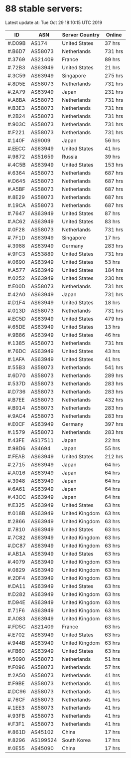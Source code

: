 # 88 stable servers:

Latest update at: Tue Oct 29 18:10:15 UTC 2019

| ID | ASN | Server Country | Online |
| -- | --- | -------------- | ------ |
| #.D09B | AS174 | United States | 37 hrs |
| #.B6D7 | AS58073 | Netherlands | 731 hrs |
| #.3769 | AS21409 | France | 89 hrs |
| #.72B3 | AS63949 | United States | 21 hrs |
| #.3C59 | AS63949 | Singapore | 275 hrs |
| #.8D5E | AS58073 | Netherlands | 731 hrs |
| #.2A79 | AS63949 | Japan | 231 hrs |
| #.A8BA | AS58073 | Netherlands | 731 hrs |
| #.B3E3 | AS58073 | Netherlands | 731 hrs |
| #.2B24 | AS58073 | Netherlands | 731 hrs |
| #.903C | AS58073 | Netherlands | 731 hrs |
| #.F221 | AS58073 | Netherlands | 731 hrs |
| #.140F | AS9009 | Japan | 56 hrs |
| #.EECC | AS63949 | United States | 41 hrs |
| #.9872 | AS51659 | Russia | 39 hrs |
| #.4C5B | AS63949 | United States | 153 hrs |
| #.6364 | AS58073 | Netherlands | 687 hrs |
| #.D645 | AS58073 | Netherlands | 687 hrs |
| #.A5BF | AS58073 | Netherlands | 687 hrs |
| #.8E29 | AS58073 | Netherlands | 687 hrs |
| #.19CA | AS58073 | Netherlands | 687 hrs |
| #.7647 | AS63949 | United States | 87 hrs |
| #.AC62 | AS63949 | United States | 83 hrs |
| #.0F28 | AS58073 | Netherlands | 731 hrs |
| #.7F1D | AS63949 | Singapore | 17 hrs |
| #.3988 | AS63949 | Germany | 283 hrs |
| #.9FC3 | AS53889 | United States | 731 hrs |
| #.0690 | AS63949 | United States | 53 hrs |
| #.A577 | AS63949 | United States | 184 hrs |
| #.0252 | AS63949 | United States | 230 hrs |
| #.E00D | AS58073 | Netherlands | 731 hrs |
| #.42A0 | AS63949 | Japan | 731 hrs |
| #.D1F4 | AS63949 | United States | 18 hrs |
| #.013D | AS58073 | Netherlands | 731 hrs |
| #.EC5D | AS63949 | United States | 479 hrs |
| #.65DE | AS63949 | United States | 13 hrs |
| #.9B86 | AS63949 | United States | 46 hrs |
| #.1385 | AS58073 | Netherlands | 731 hrs |
| #.76DC | AS63949 | United States | 43 hrs |
| #.1AFA | AS63949 | United States | 41 hrs |
| #.55B3 | AS58073 | Netherlands | 541 hrs |
| #.6D70 | AS58073 | Netherlands | 289 hrs |
| #.537D | AS58073 | Netherlands | 283 hrs |
| #.D736 | AS58073 | Netherlands | 283 hrs |
| #.B7EE | AS58073 | Netherlands | 432 hrs |
| #.B914 | AS58073 | Netherlands | 283 hrs |
| #.9AC4 | AS58073 | Netherlands | 283 hrs |
| #.E0CF | AS63949 | Germany | 397 hrs |
| #.1579 | AS58073 | Netherlands | 283 hrs |
| #.43FE | AS17511 | Japan | 22 hrs |
| #.98D6 | AS4694 | Japan | 55 hrs |
| #.FEAB | AS63949 | United States | 212 hrs |
| #.2715 | AS63949 | Japan | 64 hrs |
| #.A016 | AS63949 | Japan | 64 hrs |
| #.3948 | AS63949 | Japan | 64 hrs |
| #.6A61 | AS63949 | Japan | 64 hrs |
| #.43CC | AS63949 | Japan | 64 hrs |
| #.E325 | AS63949 | United States | 63 hrs |
| #.018B | AS63949 | United Kingdom | 63 hrs |
| #.2866 | AS63949 | United Kingdom | 63 hrs |
| #.7810 | AS63949 | United States | 63 hrs |
| #.7C82 | AS63949 | United Kingdom | 63 hrs |
| #.DC87 | AS63949 | United Kingdom | 63 hrs |
| #.AB1A | AS63949 | United States | 63 hrs |
| #.4079 | AS63949 | United Kingdom | 63 hrs |
| #.0829 | AS63949 | United Kingdom | 63 hrs |
| #.2DF4 | AS63949 | United Kingdom | 63 hrs |
| #.DA11 | AS63949 | United States | 63 hrs |
| #.D282 | AS63949 | United Kingdom | 63 hrs |
| #.D94E | AS63949 | United Kingdom | 63 hrs |
| #.71F6 | AS63949 | United Kingdom | 63 hrs |
| #.A083 | AS63949 | United Kingdom | 63 hrs |
| #.FD5C | AS21409 | France | 63 hrs |
| #.E702 | AS63949 | United States | 63 hrs |
| #.944B | AS63949 | United Kingdom | 63 hrs |
| #.FB60 | AS63949 | United States | 63 hrs |
| #.5090 | AS58073 | Netherlands | 51 hrs |
| #.F096 | AS58073 | Netherlands | 57 hrs |
| #.2A50 | AS58073 | Netherlands | 41 hrs |
| #.F9BE | AS58073 | Netherlands | 41 hrs |
| #.DC96 | AS58073 | Netherlands | 41 hrs |
| #.76CF | AS58073 | Netherlands | 41 hrs |
| #.1EE3 | AS58073 | Netherlands | 41 hrs |
| #.93FB | AS58073 | Netherlands | 41 hrs |
| #.F3F1 | AS58073 | Netherlands | 41 hrs |
| #.861D | AS45102 | China | 17 hrs |
| #.8296 | AS199524 | South Korea | 17 hrs |
| #.0E55 | AS45090 | China | 17 hrs |

